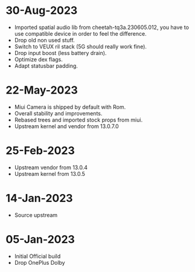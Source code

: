 # 30-Aug-2023
- Imported spatial audio lib from cheetah-tq3a.230605.012, you have to use compatible device in order to feel the difference.
- Drop old non used stuff.
- Switch to VEUX ril stack (5G should really work fine).
- Drop input boost (less battery drain).
- Optimize dex flags.
- Adapt statusbar padding.

# 22-May-2023
- Miui Camera is shipped by default with Rom.
- Overall stability and improvements.
- Rebased trees and imported stock props from miui.
- Upstream kernel and vendor from 13.0.7.0

# 25-Feb-2023
- Upstream vendor from 13.0.4
- Upstream kernel from 13.0.5

# 14-Jan-2023
- Source upstream

# 05-Jan-2023
- Initial Official build
- Drop OnePlus Dolby


